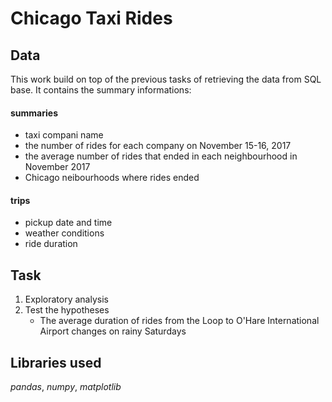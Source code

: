 # Chicago Taxi Rides
## Data

This work build on top of the previous tasks of retrieving the data from SQL base. It contains the summary informations:
#### summaries
- taxi compani name
- the number of rides for each company on November 15-16, 2017
- the average number of rides that ended in each neighbourhood in November 2017
- Chicago neibourhoods where rides ended
#### trips
- pickup date and time
- weather conditions
- ride duration
## Task
1. Exploratory analysis
2. Test the hypotheses
   - The average duration of rides from the Loop to O'Hare International Airport changes on rainy Saturdays
   
## Libraries used
*pandas*,
*numpy*,
*matplotlib*
